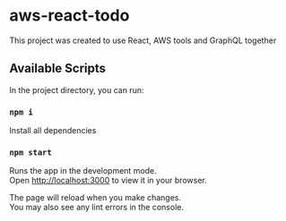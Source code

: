 # aws-react-todo

This project was created to use React, AWS tools and GraphQL together
## Available Scripts

In the project directory, you can run:

### `npm i`

Install all dependencies
### `npm start`

Runs the app in the development mode.\
Open [http://localhost:3000](http://localhost:3000) to view it in your browser.

The page will reload when you make changes.\
You may also see any lint errors in the console.
